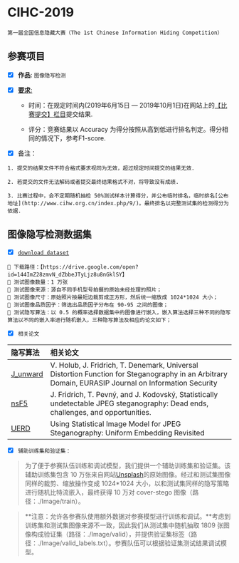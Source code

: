 # CIHC-2019
`第一届全国信息隐藏大赛（The 1st
Chinese Information Hiding Competition）`

## 参赛项目

- [x] **作品**: `图像隐写检测`

- [x] [**要求**:](https://github.com/wangfeng22/CIHC-2019/blob/master/%E7%AC%AC%E4%B8%80%E5%B1%8A%E5%85%A8%E5%9B%BD%E4%BF%A1%E6%81%AF%E9%9A%90%E8%97%8F%E5%A4%A7%E8%B5%9B%E9%80%9A%E7%9F%A5.pdf)

  - 时间：在规定时间内(2019年6月15日 — 2019年10月1日)在网站上的[【比赛提交】栏目](http://www.cihw.org.cn/ )提交结果.

  - 评分：竞赛结果以 Accuracy 为得分按照从高到低进行排名判定。得分相同的情况下，参考F1-score.

- [x] 备注：
  
```
1. 提交的结果文件不符合格式要求视同为无效，超过规定时间提交的结果无效.
  
2. 若提交的文件无法解码或者提交最终结果格式不对，将导致没有成绩.
  
3. 比赛过程中，会不定期随机抽检 50%测试样本计算得分，并公布临时排名，临时排名[公布地址](http://www.cihw.org.cn/index.php/9/)。最终排名以完整测试集的检测得分为依据.
```
## 图像隐写检测数据集 
- [x] [```download dataset```](https://drive.google.com/open?id=144ImZ28zmvN_dZbbeJTyLjz8u8nGklSY)

```
 下载路径：【https://drive.google.com/open?id=144ImZ28zmvN_dZbbeJTyLjz8u8nGklSY】
 测试图像数量：1 万张
 测试图像来源：源自不同手机型号拍摄的原始未经处理的照片；
 测试图像尺寸：原始照片按最短边裁剪成正方形，然后统一缩放成 1024*1024 大小；
 测试图像品质因子：筛选出品质因子分布在 90-95 之间的图像；
 测试隐写算法：以 0.5 的概率选择数据集中的图像进行嵌入，嵌入算法选择三种不同的隐写算法以不同的嵌入率进行随机嵌入，三种隐写算法及相应的论文如下；
```
- [x] `相关论文`

|  隐写算法   |    相关论文                |
| :--------- | :------------------------- |
| [J_unward](https://github.com/wangfeng22/CIHC-2019/blob/master/J_UNIWARD.pdf)   | V. Holub, J. Fridrich, T. Denemark, Universal Distortion Function for Steganography in an Arbitrary Domain, EURASIP Journal on Information Security |
| [nsF5](https://github.com/wangfeng22/CIHC-2019/blob/master/nsF5.pdf)       | J. Fridrich, T. Pevný, and J. Kodovský, Statistically undetectable JPEG steganography: Dead ends, challenges, and opportunities. |
| [UERD](https://github.com/wangfeng22/CIHC-2019/blob/master/UERD.pdf)       | Using Statistical Image Model for JPEG Steganography: Uniform Embedding Revisited|

- [x] `辅助训练集和验证集：`

> 为了便于参赛队伍训练和调试模型，我们提供一个辅助训练集和验证集。该辅助训练集包含 10 万张来自网站[Unsplash](https://unsplash.com)的原始图像。经过和测试集图像同样的裁剪、缩放操作变成 1024*1024 大小，以和测试集同样的隐写策略进行随机比特流嵌入，最终获得 10 万对 cover-stego 图像（路径：./Image/train）。

> **注意：允许各参赛队使用额外数据对参赛模型进行训练和调试。**考虑到训练集和测试集图像来源不一致，因此我们从测试集中随机抽取 1809 张图像构成验证集（路径：./Image/valid），并提供验证集标签（路径：./Image/valid_labels.txt）。参赛队伍可以根据验证集测试结果调试模型。
